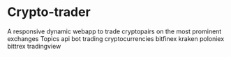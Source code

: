 # Crypto-trader
A responsive dynamic webapp to trade cryptopairs on the most prominent exchanges Topics api bot trading cryptocurrencies bitfinex kraken poloniex bittrex tradingview
